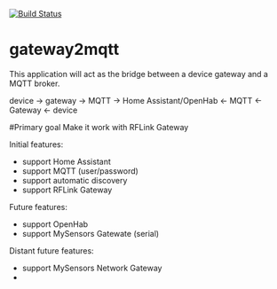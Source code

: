 [![Build Status](https://dev.azure.com/magperndev/Gateway2mqtt/_apis/build/status/Gateway2mqtt?branchName=Development)](https://dev.azure.com/magperndev/Gateway2mqtt/_build/latest?definitionId=1&branchName=Development)
# gateway2mqtt
This application will act as the bridge between a device gateway and a MQTT broker.

device -> gateway -> MQTT -> Home Assistant/OpenHab <- MQTT <- Gateway <- device

#Primary goal
Make it work with RFLink Gateway

Initial features:
- support Home Assistant
- support MQTT (user/password)
- support automatic discovery
- support RFLink Gateway

Future features:
- support OpenHab
- support MySensors Gatewate (serial)

Distant future features:
- support MySensors Network Gateway
- 
